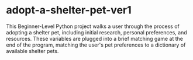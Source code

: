 # adopt-a-shelter-pet-ver1
This Beginner-Level Python project walks a user through the process of adopting a shelter pet, including initial research, personal preferences, and resources. These variables are plugged into a brief matching game at the end of the program, matching the user's pet preferences to a dictionary of available shelter pets. 
